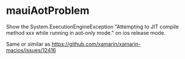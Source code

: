 # mauiAotProblem

Show the System.ExecutionEngineException "Attempting to JIT compile method xxx while running in aot-only mode." on ios release mode.

Same or similar as https://github.com/xamarin/xamarin-macios/issues/12416
